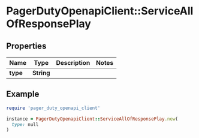 # PagerDutyOpenapiClient::ServiceAllOfResponsePlay

## Properties

| Name | Type | Description | Notes |
| ---- | ---- | ----------- | ----- |
| **type** | **String** |  |  |

## Example

```ruby
require 'pager_duty_openapi_client'

instance = PagerDutyOpenapiClient::ServiceAllOfResponsePlay.new(
  type: null
)
```

